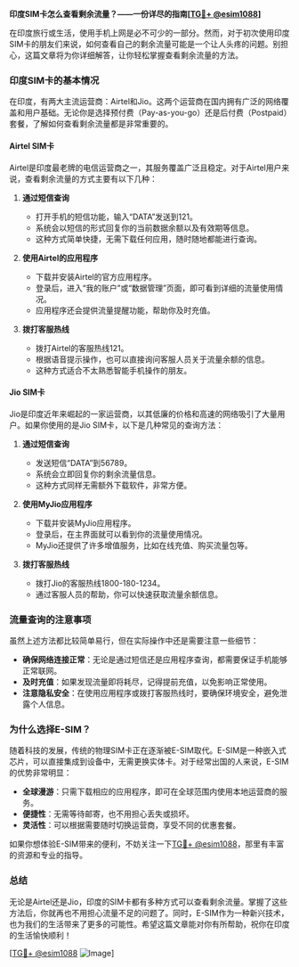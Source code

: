 **印度SIM卡怎么查看剩余流量？——一份详尽的指南[[TG💪+ @esim1088](https://t.me/s/esim1088)]**

在印度旅行或生活，使用手机上网是必不可少的一部分。然而，对于初次使用印度SIM卡的朋友们来说，如何查看自己的剩余流量可能是一个让人头疼的问题。别担心，这篇文章将为你详细解答，让你轻松掌握查看剩余流量的方法。

### 印度SIM卡的基本情况

在印度，有两大主流运营商：Airtel和Jio。这两个运营商在国内拥有广泛的网络覆盖和用户基础。无论你是选择预付费（Pay-as-you-go）还是后付费（Postpaid）套餐，了解如何查看剩余流量都是非常重要的。

#### Airtel SIM卡

Airtel是印度最老牌的电信运营商之一，其服务覆盖广泛且稳定。对于Airtel用户来说，查看剩余流量的方式主要有以下几种：

1. **通过短信查询**
   - 打开手机的短信功能，输入“DATA”发送到121。
   - 系统会以短信的形式回复你的当前数据余额以及有效期等信息。
   - 这种方式简单快捷，无需下载任何应用，随时随地都能进行查询。

2. **使用Airtel的应用程序**
   - 下载并安装Airtel的官方应用程序。
   - 登录后，进入“我的账户”或“数据管理”页面，即可看到详细的流量使用情况。
   - 应用程序还会提供流量提醒功能，帮助你及时充值。

3. **拨打客服热线**
   - 拨打Airtel的客服热线121。
   - 根据语音提示操作，也可以直接询问客服人员关于流量余额的信息。
   - 这种方式适合不太熟悉智能手机操作的朋友。

#### Jio SIM卡

Jio是印度近年来崛起的一家运营商，以其低廉的价格和高速的网络吸引了大量用户。如果你使用的是Jio SIM卡，以下是几种常见的查询方法：

1. **通过短信查询**
   - 发送短信“DATA”到56789。
   - 系统会立即回复你的剩余流量信息。
   - 这种方式同样无需额外下载软件，非常方便。

2. **使用MyJio应用程序**
   - 下载并安装MyJio应用程序。
   - 登录后，在主界面就可以看到你的流量使用情况。
   - MyJio还提供了许多增值服务，比如在线充值、购买流量包等。

3. **拨打客服热线**
   - 拨打Jio的客服热线1800-180-1234。
   - 通过客服人员的帮助，你可以快速获取流量余额信息。

### 流量查询的注意事项

虽然上述方法都比较简单易行，但在实际操作中还是需要注意一些细节：

- **确保网络连接正常**：无论是通过短信还是应用程序查询，都需要保证手机能够正常联网。
- **及时充值**：如果发现流量即将耗尽，记得提前充值，以免影响正常使用。
- **注意隐私安全**：在使用应用程序或拨打客服热线时，要确保环境安全，避免泄露个人信息。

### 为什么选择E-SIM？

随着科技的发展，传统的物理SIM卡正在逐渐被E-SIM取代。E-SIM是一种嵌入式芯片，可以直接集成到设备中，无需更换实体卡。对于经常出国的人来说，E-SIM的优势非常明显：

- **全球漫游**：只需下载相应的应用程序，即可在全球范围内使用本地运营商的服务。
- **便捷性**：无需等待邮寄，也不用担心丢失或损坏。
- **灵活性**：可以根据需要随时切换运营商，享受不同的优惠套餐。

如果你想体验E-SIM带来的便利，不妨关注一下[TG💪+ @esim1088](https://t.me/s/esim1088)，那里有丰富的资源和专业的指导。

### 总结

无论是Airtel还是Jio，印度的SIM卡都有多种方式可以查看剩余流量。掌握了这些方法后，你就再也不用担心流量不足的问题了。同时，E-SIM作为一种新兴技术，也为我们的生活带来了更多的可能性。希望这篇文章能对你有所帮助，祝你在印度的生活愉快顺利！

[[TG💪+ @esim1088](https://t.me/s/esim1088) ![Image](https://i.postimg.cc/4NQfJmqS/Snipaste-2025-05-13-00-14-12.png)]